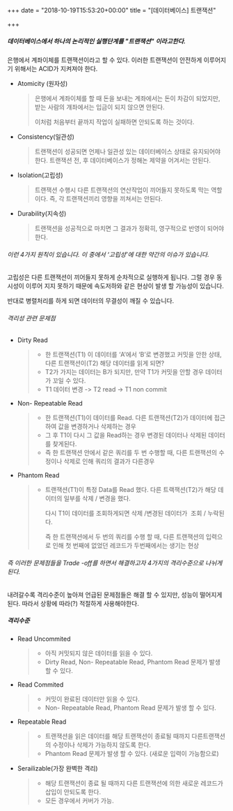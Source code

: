 +++
date = "2018-10-19T15:53:20+00:00"
title = "[데이터베이스] 트랜잭션"

+++
##### 데이터베이스에서 하나의 논리적인 실행단계를 "트랜잭션" 이라고한다.

은행에서 계좌이체를 트랜잭션이라고 할 수 있다. 이러한 트랜잭션이 안전하게 이루어지기 위해서는 ACID가 지켜져야 한다.

* Atomicity (원자성)

  > 은행에서 계좌이체를 할 때 돈을 보내는 계좌에서는 돈이 차감이 되었지만, 받는 사람의 걔좌에서는 입금이 되지 않으면 안된다.
  >
  > 이처럼 처음부터 끝까지 작업이 실패하면 안되도록 하는 것이다.
* Consistency(일관성)

  > 트랜잭션이 성공되면 언제나 일관성 있는 데이터베이스 상태로 유지되어야 한다. 트랜잭션 전, 후 데이터베이스가 정해논 제약을 어겨서는 안된다.
* Isolation(고립성)

  > 트랜잭션 수행시 다른 트랜잭션의 연산작업이 끼어들지 못하도록 막는 역할이다. 즉, 각 트랜잭션끼리 영향을 끼쳐서는 안된다.
* Durability(지속성)

  > 트랜잭션을 성공적으로 마치면 그 결과가 정확히, 영구적으로 반영이 되어야 한다.

###### 이런 4가지 원칙이 있습니다. 이 중에서 ‘고립성’에 대한 약간의 이슈가 있습니다.

고립성은 다른 트랜잭션이 끼어들지 못하게 순차적으로 실행하게 됩니다. 그럴 경우 동시성이 이루어 지지 못하기 때문에 속도저하와 같은 현상이 발생 할 가능성이 있습니다.

반대로 병렬처리를 하게 되면 데이터의 무결성이 깨질 수 있습니다.

###### 격리성 관련 문제점

* Dirty Read

  > * 한 트랜잭션(T1) 이 데이터를 ‘A’에서 ‘B’로 변경했고 커밋을 안한 상태, 다른 트랜잭션이(T2) 해당 데이터를 읽게 되면?
  > * T2가 가지는 데이터는 B가 되지만, 만약 T1가 커밋을 안할 경우 데이터가 꼬일 수 있다.
  > * T1 데이터 변경 -> T2 read -> T1 non commit
* Non- Repeatable Read

  > * 한 트랜잭션(T1)이 데이터를 Read. 다른 트랜잭션(T2)가 데이터에 접근하여 값을 변경하거나 삭제하는 경우
  > * 그 후 T1이 다시 그 값을 Read하는 경우 변경된 데이터나 삭제된 데이터를 찾게된다.
  > * 즉 한 트랜잭션 안에서 같은 쿼리를 두 번 수행할 때, 다른 트랜잭션의 수정이나 삭제로 인해 쿼리의 결과가 다른경우
* Phantom Read

  > * 트랜잭션(T1)이 특정 Data를 Read 했다. 다른 트랙잭션(T2)가 해당 데이터의 일부를 삭제 / 변경을 했다.
  >
  >   다시 T1이 데이터를 조회하게되면 삭제 /변경된 데이터가  조회 / 누락된다.
  >
  >   즉 한 트랜잭션에서 두 번의 쿼리를 수행 할 때, 다른 트랜잭션의 입력으로 인해 첫 번째에 없었던 레코드가 두번째에서는 생기는 현상

###### 즉 이러한 문제점들을 Trade -off를 하면서 해결하고자 4가지의 격리수준으로 나뉘게 된다.

내려갈수록 격리수준이 높아져 언급된 문제점들은 해결 할 수 있지만, 성능이 떨어지게 된다. 따라서 상황에 따라(?) 적절하게 사용해야한다.

##### 격리수준

* Read Uncommited

  > * 아직 커밋되지 않은 데이터를 읽을 수 있다.
  > * Dirty Read, Non- Repeatable Read, Phantom Read 문제가 발생 할 수 있다.
* Read Commited

  > * 커밋이 완료된 데이터만 읽을 수 있다.
  > * Non- Repeatable Read, Phantom Read 문제가 발생 할 수 있다.
* Repeatable Read

  > * 트랜잭션을 읽은 데이터를 해당 트랜잭션이 종료될 때까지 다른트랜잭션의 수정이나 삭제가 가능하지 않도록 한다.
  > * Phantom Read 문제가 발생 할 수 있다. (새로운 입력이 가능함으로)
* Serailizable(가장 완벽한 격리)

  > * 해당 트랜잭션이 종료 될 때까지 다른 트랜잭션에 의한 새로운 레코드가 삽입이 안되도록 한다.
  > * 모든 경우에서 커버가 가능.